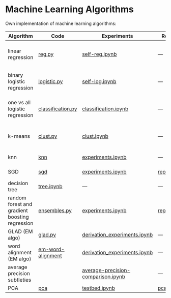 # Machine Learning Algorithms

Own implementation of machine learning algorithms:

| Algorithm                                      | Code                                                         | Experiments                                                  | Report                                                       | Source                                                       |
| ---------------------------------------------- | ------------------------------------------------------------ | ------------------------------------------------------------ | ------------------------------------------------------------ | ------------------------------------------------------------ |
| linear regression                              | [reg.py](https://github.com/voorhs/Machine-Learning-Algorithms/blob/main/linear-regression/reg.py) | [self-reg.ipynb](https://github.com/voorhs/Machine-Learning-Algorithms/blob/main/linear-regression/self-reg.ipynb) | —                                                            | Andrew Ng’s old course, [new one](https://www.coursera.org/learn/machine-learning?specialization=machine-learning-introduction) |
| binary logistic regression                     | [logistic.py](https://github.com/voorhs/Machine-Learning-Algorithms/blob/main/binary-logistic-regression/logistic.py) | [self-log.ipynb](https://github.com/voorhs/Machine-Learning-Algorithms/blob/main/binary-logistic-regression/self-log.ipynb) | —                                                            | Andrew Ng’s old course, [new one](https://www.coursera.org/learn/machine-learning?specialization=machine-learning-introduction) |
| one vs all logistic regression                 | [classification.py](https://github.com/voorhs/Machine-Learning-Algorithms/blob/main/onevsall-logistic-regression/classification.py) | [classification.ipynb](https://github.com/voorhs/Machine-Learning-Algorithms/blob/main/onevsall-logistic-regression/classification.ipynb) | —                                                            | Andrew Ng’s old course, [new one](https://www.coursera.org/learn/machine-learning?specialization=machine-learning-introduction) |
| k-means                                        | [clust.py](https://github.com/voorhs/Machine-Learning-Algorithms/blob/main/kmeans/clust.py) | [clust.ipynb](https://github.com/voorhs/Machine-Learning-Algorithms/blob/main/kmeans/clust.ipynb) | —                                                            | [Alexander Dyakonov’s mini-course](https://github.com/Dyakonov/IML/blob/master/2020/IML2020_04cluster_01.pdf) |
| knn                                            | [knn](https://github.com/voorhs/Machine-Learning-Algorithms/tree/main/knn/knn) | [experiments.ipynb](https://github.com/voorhs/Machine-Learning-Algorithms/blob/main/knn/experiments.ipynb) | —                                                            | [AIMasters ML course](https://github.com/voorhs/Machine-Learning-Algorithms/blob/main/knn-classification/task.pdf) |
| SGD                                            | [sgd](https://github.com/voorhs/Machine-Learning-Algorithms/tree/main/sgd/gd) | [experiments.ipynb](https://github.com/voorhs/Machine-Learning-Algorithms/blob/main/sgd/experiments.ipynb) | [report.pdf](https://github.com/voorhs/Machine-Learning-Algorithms/blob/main/sgd/report.pdf) | [University assignment](https://github.com/mmp-practicum-team/mmp_practicum_fall_2022/blob/main/Tasks/Task%2002/task_02.pdf) |
| decision tree                                  | [tree.ipynb](https://github.com/voorhs/Machine-Learning-Algorithms/blob/main/decision-tree/tree.ipynb) | —                                                            | —                                                            | AIMasters ML course                                          |
| random forest and gradient boosting regression | [ensembles.py](https://github.com/voorhs/flask-ensembles/blob/main/src/ensembles.py) | [experiments.ipynb](https://github.com/voorhs/flask-ensembles/blob/main/src/experiments.ipynb) | [report.pdf](https://github.com/voorhs/flask-ensembles/blob/main/report.pdf) | [University assignment](https://github.com/mmp-practicum-team/mmp_practicum_fall_2022/blob/main/Tasks/Task%2003/task_03.pdf) |
| GLAD (EM algo)                                 | [glad.py](https://github.com/voorhs/Machine-Learning-Algorithms/tree/main/em-glad/glad.py) | [derivation_experiments.ipynb](https://github.com/voorhs/Machine-Learning-Algorithms/tree/main/em-glad/derivation_experiments.ipynb) | —                                                            | [University assignment](https://github.com/mmp-mmro-team/-mmp_mmro_spring_2023/blob/main/homework_practice/em/homework-practice-09-em.ipynb) |
| word alignment (EM algo)                       | [em-word-alignment](https://github.com/voorhs/Machine-Learning-Algorithms/tree/main/em-word-alignment) | [derivation_experiments.ipynb](https://github.com/voorhs/Machine-Learning-Algorithms/tree/main/em-word-alignment/derivation_experiments.ipynb) | —                                                            | [University assignment](https://github.com/mmp-mmro-team/-mmp_mmro_spring_2023/blob/main/homework_practice/em/homework-practice-09-em.ipynb) |
| average precision subtleties                   |                                                              | [average-precision-comparison.ipynb](https://github.com/voorhs/ml-practice/blob/main/average-precision-comparision.ipynb) | —                                                            | me                                                           |
| PCA                                            | [pca](https://github.com/voorhs/Machine-Learning-Algorithms/tree/main/pca/src.py) | [testbed.ipynb](https://github.com/voorhs/Machine-Learning-Algorithms/tree/main/pca/testbed.ipynb) | [pca](https://github.com/voorhs/Machine-Learning-Algorithms/tree/main/pca) | me                                                           |
